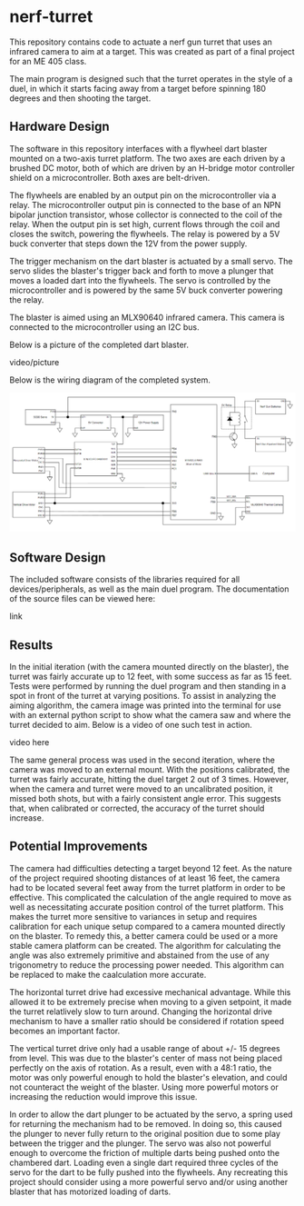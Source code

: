 # nerf-turret

This repository contains code to actuate a nerf gun turret that uses an infrared camera to aim at a target. This was created as part of a final project for an ME 405 class.

The main program is designed such that the turret operates in the style of a duel, in which it starts facing away from a target before spinning 180 degrees and then shooting the target.

## Hardware Design

The software in this repository interfaces with a flywheel dart blaster mounted on a two-axis turret platform. The two axes are each driven by a brushed DC motor, both of which are driven by an H-bridge motor controller shield on a microcontroller. Both axes are belt-driven.

The flywheels are enabled by an output pin on the microcontroller via a relay. The microcontroller output pin is connected to the base of an NPN bipolar junction transistor, whose collector is connected to the coil of the relay. When the output pin is set high, current flows through the coil and closes the switch, powering the flywheels. The relay is powered by a 5V buck converter that steps down the 12V from the power supply.

The trigger mechanism on the dart blaster is actuated by a small servo. The servo slides the blaster's trigger back and forth to move a plunger that moves a loaded dart into the flywheels. The servo is controlled by the microcontroller and is powered by the same 5V buck converter powering the relay. 

The blaster is aimed using an MLX90640 infrared camera. This camera is connected to the microcontroller using an I2C bus.

Below is a picture of the completed dart blaster.

video/picture

Below is the wiring diagram of the completed system.

![Turret wiring diagram](405nt_wiring_diagram.png)

## Software Design

The included software consists of the libraries required for all devices/peripherals, as well as the main duel program. The documentation of the source files can be viewed here:

link

## Results

In the initial iteration (with the camera mounted directly on the blaster), the turret was fairly accurate up to 12 feet, with some success as far as 15 feet. Tests were performed by running the duel program and then standing in a spot in front of the turret at varying positions. To assist in analyzing the aiming algorithm, the camera image was printed into the terminal for use with an external python script to show what the camera saw and where the turret decided to aim. Below is a video of one such test in action.

video here

The same general process was used in the second iteration, where the camera was moved to an external mount. With the positions calibrated, the turret was fairly accurate, hitting the duel target 2 out of 3 times. However, when the camera and turret were moved to an uncalibrated position, it missed both shots, but with a fairly consistent angle error. This suggests that, when calibrated or corrected, the accuracy of the turret should increase.

## Potential Improvements

The camera had difficulties detecting a target beyond 12 feet. As the nature of the project required shooting distances of at least 16 feet, the camera had to be located several feet away from the turret platform in order to be effective. This complicated the calculation of the angle required to move as well as necessitating accurate position control of the turret platform. This makes the turret more sensitive to variances in setup and requires calibration for each unique setup compared to a camera mounted directly on the blaster. To remedy this, a better camera could be used or a more stable camera platform can be created. The algorithm for calculating the angle was also extremely primitive and abstained from the use of any trigonometry to reduce the processing power needed. This algorithm can be replaced to make the caalculation more accurate.

The horizontal turret drive had excessive mechanical advantage. While this allowed it to be extremely precise when moving to a given setpoint, it made the turret relatlively slow to turn around. Changing the horizontal drive mechanism to have a smaller ratio should be considered if rotation speed becomes an important factor.

The vertical turret drive only had a usable range of about +/- 15 degrees from level. This was due to the blaster's center of mass not being placed perfectly on the axis of rotation. As a result, even with a 48:1 ratio, the motor was only powerful enough to hold the blaster's elevation, and could not counteract the weight of the blaster. Using more powerful motors or increasing the reduction would improve this issue.

In order to allow the dart plunger to be actuated by the servo, a spring used for returning the mechanism had to be removed. In doing so, this caused the plunger to never fully return to the original position due to some play between the trigger and the plunger. The servo was also not powerful enough to overcome the friction of multiple darts being pushed onto the chambered dart. Loading even a single dart required three cycles of the servo for the dart to be fully pushed into the flywheels. Any recreating this project should consider using a more powerful servo and/or using another blaster that has motorized loading of darts.
